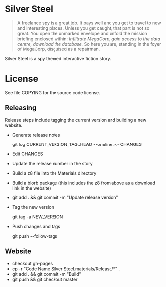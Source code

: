 # Silver Steel

> A freelance spy is a great job. It pays well and you get to travel to new and interesting places. Unless you get caught, that part is not so great.
> You open the unmarked envelope and unfold the mission briefing enclosed within: *Infiltrate MegaCorp, gain access to the data centre, download the database.*
> So here you are, standing in the foyer of MegaCorp, disguised as a repairman.

Silver Steel is a spy themed interactive fiction story.


# License

See file COPYING for the source code license.

## Releasing

Release steps include tagging the current version and building a new website.

* Generate release notes

  git log CURRENT_VERSION_TAG..HEAD --oneline >> CHANGES

* Edit CHANGES
* Update the release number in the story
* Build a z8 file into the Materials directory
* Build a blorb package (this includes the z8 from above as a download link in the website)
* git add . && git commit -m "Update release version"

* Tag the new version

  git tag -a NEW_VERSION

* Push changes and tags

  git push --follow-tags

## Website

* checkout gh-pages
* cp -r "Code Name Silver Steel.materials/Release/*" .
* git add . && git commit -m "Build"
* git push && git checkout master

